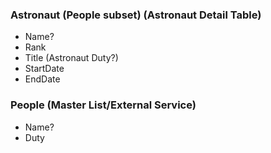 ### Astronaut (People subset) (Astronaut Detail Table)
- Name?
- Rank
- Title (Astronaut Duty?)
- StartDate
- EndDate

### People (Master List/External Service)
- Name?
- Duty